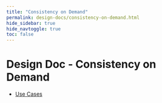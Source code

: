 ```yaml
---
title: "Consistency on Demand"
permalink: design-docs/consistency-on-demand.html
hide_sidebar: true
hide_navtoggle: true
toc: false
---
```


# Design Doc - Consistency on Demand

* [Use Cases](/design-docs/consistency-on-demand-use-cases.html)
